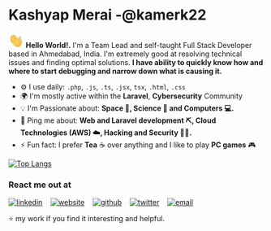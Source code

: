 # Kashyap Merai -@kamerk22

<img src="https://github.com/ABSphreak/ABSphreak/blob/master/gifs/Hi.gif" width="30px"> **Hello World!.** I'm a Team Lead and self-taught Full Stack Developer based in Ahmedabad, India. I'm extremely good at resolving technical issues and finding optimal solutions. **I have ability to quickly know how and where to start debugging and narrow down what is causing it.**
<br/>

- ⚙️ I use daily: `.php`, `.js`, `.ts`, `.jsx`, `tsx`, `.html`, `.css`
- 🌍 I'm mostly active within the **Laravel**, **Cybersecurity** Community
- 💡  I'm Passionate about: **Space 🚀, Science 🔭 and Computers 💻.**
- 💬 Ping me about: **Web and Laravel development ⛏️, Cloud Technologies (AWS) ☁️, Hacking and Security 🐱‍👤.**
- ⚡ Fun fact: I prefer **Tea** ☕ over anything and I like to play **PC games** 🎮
  
[![Top Langs](https://github-readme-stats.vercel.app/api/top-langs/?username=kamerk22&hide_langs_below=1)](https://github.com/anuraghazra/github-readme-stats)

### React me out at
 [![linkedin](https://user-images.githubusercontent.com/25087769/87172072-530a5080-c2dc-11ea-8e2c-8ee4dbf3394b.png)](https://www.linkedin.com/in/kamerk22) &nbsp;&nbsp;
 [![website](https://user-images.githubusercontent.com/25087769/87173861-0aa06200-c2df-11ea-9614-da65c9c73692.png)](http://kamerk22.github.io) &nbsp;&nbsp;
 [![github](https://user-images.githubusercontent.com/25087769/87176037-2c4f1880-c2e2-11ea-8a13-41c90b711b9f.png)](https://github.com/kamerk22) &nbsp;&nbsp;
 [![twitter](https://user-images.githubusercontent.com/25087769/87172407-de83e180-c2dc-11ea-9479-a894758266c3.png)](https://www.twitter.com/kamerk22) &nbsp;&nbsp;
 [![email](https://user-images.githubusercontent.com/25087769/87174308-a4680f00-c2df-11ea-90b0-5fa1fa76d2f1.png)](mailto:kashyapk62@gmail.com)

⭐ my work if you find it interesting and helpful.
